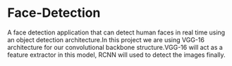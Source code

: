 # Face-Detection
A face detection application that can detect human faces in real time using an object detection architecture.In this project we are using VGG-16 architecture for our convolutional backbone structure.VGG-16 will act as a feature extractor in this model, RCNN will used to detect the images finally.
